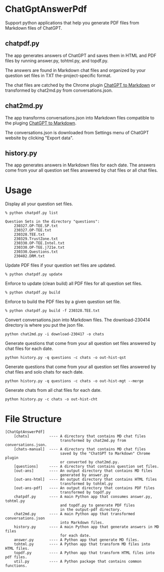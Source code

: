 # ChatGptAnswerPdf
Support python applications that help you generate PDF files from Markdown files of ChatGPT.

## chatpdf.py

The app generates answers of ChatGPT and saves them in HTML and PDF files by running answer.py, tohtml.py, and topdf.py. 

The answers are found in Markdown chat files and organized by your question set files in TXT the-project-specific format.

The chat files are catched by the Chrome plugin [ChatGPT to Markdown](https://chatopenai.pro/chatgpt-to-markdown/) or transformed by chat2md.py from conversations.json.

## chat2md.py

The app transforms conversations.json into Markdown files compatible to the pluging [ChatGPT to Markdown](https://chatopenai.pro/chatgpt-to-markdown/).

The conversations.json is downloaded from Settings menu of ChatGPT website by clicking "Export data".

## history.py

The app generates answers in Markdown files for each date. The answers come from your all question set files answered by chat files or all chat files.

# Usage

Display all your question set files.
```
% python chatpdf.py list

Question Sets in the directory "questions":
    230327.OP-TEE.SP.txt
    230327.OP-TEE.txt
    230328.TEE.txt
    230329.TrustZone.txt
    230330.OP-TEE.Intel.txt
    230330.OP-TEE.j721e.txt
    230330.Questions.txt
    230402.DRM.txt
```

Update PDF files if your question set files are updated.
```
% python chatpdf.py update
```

Enforce to update (clean build) all PDF files for all question set files.
```
% python chatpdf.py build
```

Enforce to build the PDF files by a given question set file.
```
% python chatpdf.py build -f 230328.TEE.txt
```

Convert conversations.json into Markdown files. The download-230414 directory is where you put the json file.
```
python chat2md.py -i download-230417 -o chats
```

Generate questions that come from your all question set files answered by chat files for each date.
```
python history.py -q questions -c chats -o out-hist-qst
```

Generate questions that come from your all question set files answered by chat files and solo chats for each date.
```
python history.py -q questions -c chats -o out-hist-mgt --merge
```

Generate chats from all chat files for each date.
```
python history.py -c chats -o out-hist-cht
```


# File Structure
```
[ChatGptAnswerPdf]
    [chats]         ---- A directory that contains MD chat files 
                         transformed by chat2md.py from conversations.json.
    [chats-manual]  ---- A directory that contains MD chat files 
                         saved by the "ChatGPT to Markdown" Chrome plugin
                         or converted by chat2md.py.                         
    [questions]     ---- A directory that contains question set files.
    [out-ans]       ---- An output directory that contains MD files 
                         generated by answer.py
    [out-ans-html]  ---- An output directory that contains HTML files
                         transformed by tohtml.py
    [out-ans-pdf]   ---- An output directory that contains PDF files
                         transformed by topdf.py
    chatpdf.py      ---- A main Python app that consumes answer.py, tohtml.py
                         and topdf.py to generate PDF files 
                         in the output-pdf directory. 
    chat2md.py      ---- A main Python app that transformed conversations.json 
                         into Markdown files.
    history.py      ---- A main Python app that generate answers in MD files
                         for each date.
    answer.py       ---- A Python app that generate MD files.
    tohtml.py       ---- A Python app that transform MD files into HTML files.
    topdf.py        ---- A Python app that transform HTML files into pdf files.
    util.py         ---- A Python package that contains common functions.
```


